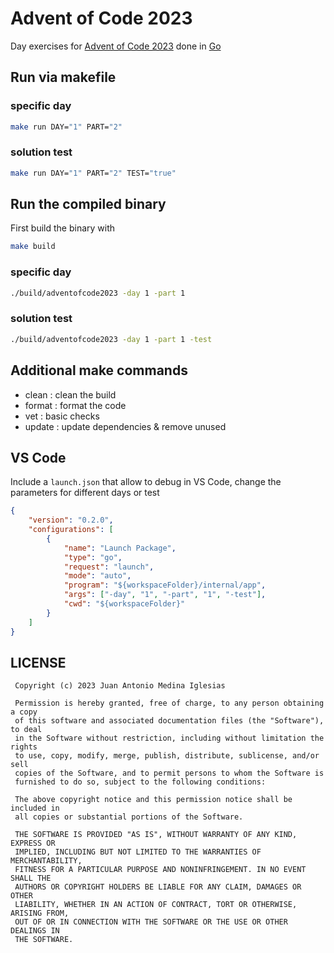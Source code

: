 # Advent of Code 2023

Day exercises for [Advent of Code 2023](https://adventofcode.com/2023) done in [Go](https://go.dev/)

## Run via makefile

### specific day
```sh
make run DAY="1" PART="2"
```

### solution test
```sh
make run DAY="1" PART="2" TEST="true"
```

## Run the compiled binary

First build the binary with

```sh
make build
```

### specific day
```sh
./build/adventofcode2023 -day 1 -part 1
```

### solution test
```sh
./build/adventofcode2023 -day 1 -part 1 -test
```

## Additional make commands

- clean : clean the build
- format : format the code
- vet : basic checks
- update : update dependencies & remove unused

## VS Code

Include a `launch.json` that allow to debug in VS Code, change the parameters for different days or test

```json
{
    "version": "0.2.0",
    "configurations": [
        {
            "name": "Launch Package",
            "type": "go",
            "request": "launch",
            "mode": "auto",
            "program": "${workspaceFolder}/internal/app",
            "args": ["-day", "1", "-part", "1", "-test"],
            "cwd": "${workspaceFolder}"
        }
    ]
}
```

## LICENSE
```
 Copyright (c) 2023 Juan Antonio Medina Iglesias
 
 Permission is hereby granted, free of charge, to any person obtaining a copy
 of this software and associated documentation files (the "Software"), to deal
 in the Software without restriction, including without limitation the rights
 to use, copy, modify, merge, publish, distribute, sublicense, and/or sell
 copies of the Software, and to permit persons to whom the Software is
 furnished to do so, subject to the following conditions:
 
 The above copyright notice and this permission notice shall be included in
 all copies or substantial portions of the Software.
 
 THE SOFTWARE IS PROVIDED "AS IS", WITHOUT WARRANTY OF ANY KIND, EXPRESS OR
 IMPLIED, INCLUDING BUT NOT LIMITED TO THE WARRANTIES OF MERCHANTABILITY,
 FITNESS FOR A PARTICULAR PURPOSE AND NONINFRINGEMENT. IN NO EVENT SHALL THE
 AUTHORS OR COPYRIGHT HOLDERS BE LIABLE FOR ANY CLAIM, DAMAGES OR OTHER
 LIABILITY, WHETHER IN AN ACTION OF CONTRACT, TORT OR OTHERWISE, ARISING FROM,
 OUT OF OR IN CONNECTION WITH THE SOFTWARE OR THE USE OR OTHER DEALINGS IN
 THE SOFTWARE.
```